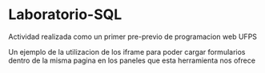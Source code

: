 # Laboratorio-SQL
Actividad realizada como un primer pre-previo de programacion web UFPS


Un ejemplo de la utilizacion de los iframe para poder cargar formularios dentro de la misma pagina
en los paneles que esta herramienta nos ofrece
